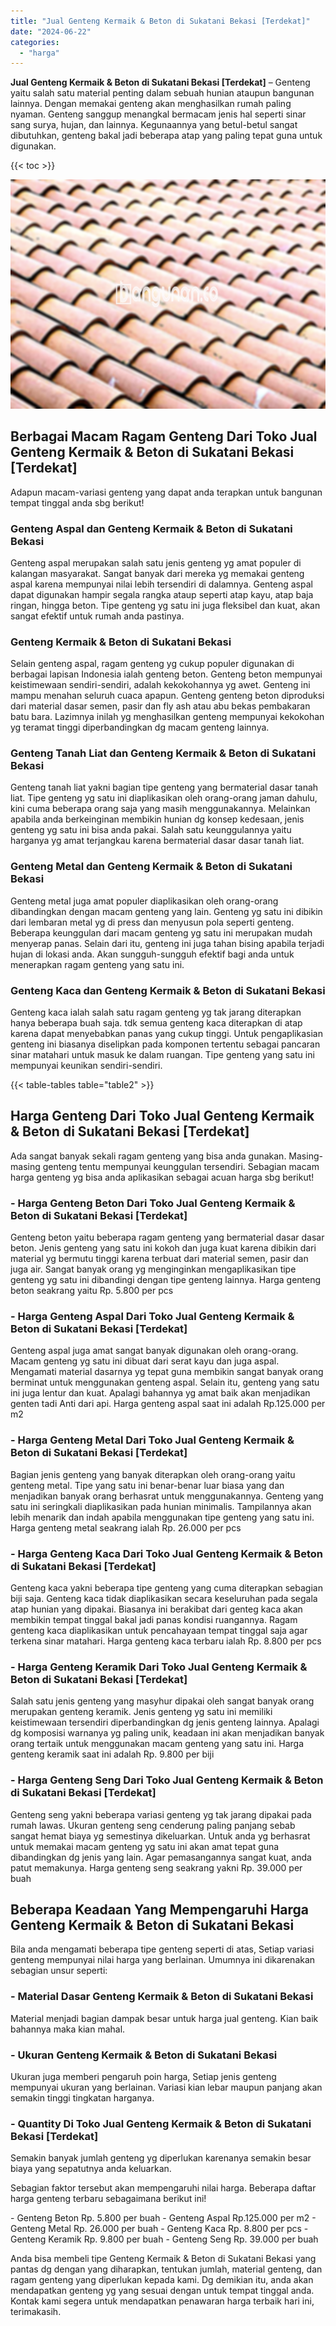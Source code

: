 ```yaml
---
title: "Jual Genteng Kermaik & Beton di Sukatani Bekasi [Terdekat]"
date: "2024-06-22"
categories: 
  - "harga"
---
```


**Jual Genteng Kermaik & Beton di Sukatani Bekasi \[Terdekat\]** – Genteng yaitu salah satu material penting dalam sebuah hunian ataupun bangunan lainnya. Dengan memakai genteng akan menghasilkan rumah paling nyaman. Genteng sanggup menangkal bermacam jenis hal seperti sinar sang surya, hujan, dan lainnya. Kegunaannya yang betul-betul sangat dibutuhkan, genteng bakal jadi beberapa atap yang paling tepat guna untuk digunakan.

{{< toc >}}

![Jual Genteng Kermaik & Beton di Sukatani Bekasi [Terdekat]](/images/genteng-minimalis-murah31.png)

## Berbagai Macam Ragam Genteng Dari Toko Jual Genteng Kermaik & Beton di Sukatani Bekasi \[Terdekat\]

Adapun macam-variasi genteng yang dapat anda terapkan untuk bangunan tempat tinggal anda sbg berikut!

### Genteng Aspal dan Genteng Kermaik & Beton di Sukatani Bekasi

Genteng aspal merupakan salah satu jenis genteng yg amat populer di kalangan masyarakat. Sangat banyak dari mereka yg memakai genteng aspal karena mempunyai nilai lebih tersendiri di dalamnya. Genteng aspal dapat digunakan hampir segala rangka ataup seperti atap kayu, atap baja ringan, hingga beton. Tipe genteng yg satu ini juga fleksibel dan kuat, akan sangat efektif untuk rumah anda pastinya.

### Genteng Kermaik & Beton di Sukatani Bekasi

Selain genteng aspal, ragam genteng yg cukup populer digunakan di berbagai lapisan Indonesia ialah genteng beton. Genteng beton mempunyai keistimewaan sendiri-sendiri, adalah kekokohannya yg awet. Genteng ini mampu menahan seluruh cuaca apapun. Genteng genteng beton diproduksi dari material dasar semen, pasir dan fly ash atau abu bekas pembakaran batu bara. Lazimnya inilah yg menghasilkan genteng mempunyai kekokohan yg teramat tinggi diperbandingkan dg macam genteng lainnya.

### Genteng Tanah Liat dan Genteng Kermaik & Beton di Sukatani Bekasi

Genteng tanah liat yakni bagian tipe genteng yang bermaterial dasar tanah liat. Tipe genteng yg satu ini diaplikasikan oleh orang-orang jaman dahulu, kini cuma beberapa orang saja yang masih menggunakannya. Melainkan apabila anda berkeinginan membikin hunian dg konsep kedesaan, jenis genteng yg satu ini bisa anda pakai. Salah satu keunggulannya yaitu harganya yg amat terjangkau karena bermaterial dasar dasar tanah liat.

### Genteng Metal dan Genteng Kermaik & Beton di Sukatani Bekasi

Genteng metal juga amat populer diaplikasikan oleh orang-orang dibandingkan dengan macam genteng yang lain. Genteng yg satu ini dibikin dari lembaran metal yg di press dan menyusun pola seperti genteng. Beberapa keunggulan dari macam genteng yg satu ini merupakan mudah menyerap panas. Selain dari itu, genteng ini juga tahan bising apabila terjadi hujan di lokasi anda. Akan sungguh-sungguh efektif bagi anda untuk menerapkan ragam genteng yang satu ini.

### Genteng Kaca dan Genteng Kermaik & Beton di Sukatani Bekasi

Genteng kaca ialah salah satu ragam genteng yg tak jarang diterapkan hanya beberapa buah saja. tdk semua genteng kaca diterapkan di atap karena dapat menyebabkan panas yang cukup tinggi. Untuk pengaplikasian genteng ini biasanya diselipkan pada komponen tertentu sebagai pancaran sinar matahari untuk masuk ke dalam ruangan. Tipe genteng yang satu ini mempunyai keunikan sendiri-sendiri.

{{< table-tables table="table2" >}}

## Harga Genteng Dari Toko Jual Genteng Kermaik & Beton di Sukatani Bekasi \[Terdekat\]

Ada sangat banyak sekali ragam genteng yang bisa anda gunakan. Masing-masing genteng tentu mempunyai keunggulan tersendiri. Sebagian macam harga genteng yg bisa anda aplikasikan sebagai acuan harga sbg berikut!

### \- Harga Genteng Beton Dari Toko Jual Genteng Kermaik & Beton di Sukatani Bekasi \[Terdekat\]

Genteng beton yaitu beberapa ragam genteng yang bermaterial dasar dasar beton. Jenis genteng yang satu ini kokoh dan juga kuat karena dibikin dari material yg bermutu tinggi karena terbuat dari material semen, pasir dan juga air. Sangat banyak orang yg menginginkan mengaplikasikan tipe genteng yg satu ini dibandingi dengan tipe genteng lainnya. Harga genteng beton seakrang yaitu Rp. 5.800 per pcs

### \- Harga Genteng Aspal Dari Toko Jual Genteng Kermaik & Beton di Sukatani Bekasi \[Terdekat\]

Genteng aspal juga amat sangat banyak digunakan oleh orang-orang. Macam genteng yg satu ini dibuat dari serat kayu dan juga aspal. Mengamati material dasarnya yg tepat guna membikin sangat banyak orang berminat untuk menggunakan genteng aspal. Selain itu, genteng yang satu ini juga lentur dan kuat. Apalagi bahannya yg amat baik akan menjadikan genten tadi Anti dari api. Harga genteng aspal saat ini adalah Rp.125.000 per m2

### \- Harga Genteng Metal Dari Toko Jual Genteng Kermaik & Beton di Sukatani Bekasi \[Terdekat\]

Bagian jenis genteng yang banyak diterapkan oleh orang-orang yaitu genteng metal. Tipe yang satu ini benar-benar luar biasa yang dan menjadikan banyak orang berhasrat untuk menggunakannya. Genteng yang satu ini seringkali diaplikasikan pada hunian minimalis. Tampilannya akan lebih menarik dan indah apabila menggunakan tipe genteng yang satu ini. Harga genteng metal seakrang ialah Rp. 26.000 per pcs

### \- Harga Genteng Kaca Dari Toko Jual Genteng Kermaik & Beton di Sukatani Bekasi \[Terdekat\]

Genteng kaca yakni beberapa tipe genteng yang cuma diterapkan sebagian biji saja. Genteng kaca tidak diaplikasikan secara keseluruhan pada segala atap hunian yang dipakai. Biasanya ini berakibat dari genteg kaca akan membikin tempat tinggal bakal jadi panas kondisi ruangannya. Ragam genteng kaca diaplikasikan untuk pencahayaan tempat tinggal saja agar terkena sinar matahari. Harga genteng kaca terbaru ialah Rp. 8.800 per pcs

### \- Harga Genteng Keramik Dari Toko Jual Genteng Kermaik & Beton di Sukatani Bekasi \[Terdekat\]

Salah satu jenis genteng yang masyhur dipakai oleh sangat banyak orang merupakan genteng keramik. Jenis genteng yg satu ini memiliki keistimewaan tersendiri diperbandingkan dg jenis genteng lainnya. Apalagi dg komposisi warnanya yg paling unik, keadaan ini akan menjadikan banyak orang tertaik untuk menggunakan macam genteng yang satu ini. Harga genteng keramik saat ini adalah Rp. 9.800 per biji

### \- Harga Genteng Seng Dari Toko Jual Genteng Kermaik & Beton di Sukatani Bekasi \[Terdekat\]

Genteng seng yakni beberapa variasi genteng yg tak jarang dipakai pada rumah lawas. Ukuran genteng seng cenderung paling panjang sebab sangat hemat biaya yg semestinya dikeluarkan. Untuk anda yg berhasrat untuk memakai macam genteng yg satu ini akan amat tepat guna dibandingkan dg jenis yang lain. Agar pemasangannya sangat kuat, anda patut memakunya. Harga genteng seng seakrang yakni Rp. 39.000 per buah

## Beberapa Keadaan Yang Mempengaruhi Harga Genteng Kermaik & Beton di Sukatani Bekasi

Bila anda mengamati beberapa tipe genteng seperti di atas, Setiap variasi genteng mempunyai nilai harga yang berlainan. Umumnya ini dikarenakan sebagian unsur seperti:

### \- Material Dasar Genteng Kermaik & Beton di Sukatani Bekasi

Material menjadi bagian dampak besar untuk harga jual genteng. Kian baik bahannya maka kian mahal.

### \- Ukuran Genteng Kermaik & Beton di Sukatani Bekasi

Ukuran juga memberi pengaruh poin harga, Setiap jenis genteng mempunyai ukuran yang berlainan. Variasi kian lebar maupun panjang akan semakin tinggi tingkatan harganya.

### \- Quantity Di Toko Jual Genteng Kermaik & Beton di Sukatani Bekasi \[Terdekat\]

Semakin banyak jumlah genteng yg diperlukan karenanya semakin besar biaya yang sepatutnya anda keluarkan.

Sebagian faktor tersebut akan mempengaruhi nilai harga. Beberapa daftar harga genteng terbaru sebagaimana berikut ini!

\- Genteng Beton Rp. 5.800 per buah - Genteng Aspal Rp.125.000 per m2 - Genteng Metal Rp. 26.000 per buah - Genteng Kaca Rp. 8.800 per pcs - Genteng Keramik Rp. 9.800 per buah - Genteng Seng Rp. 39.000 per buah

Anda bisa membeli tipe Genteng Kermaik & Beton di Sukatani Bekasi yang pantas dg dengan yang diharapkan, tentukan jumlah, material genteng, dan ragam genteng yang diperlukan kepada kami. Dg demikian itu, anda akan mendapatkan genteng yg yang sesuai dengan untuk tempat tinggal anda. Kontak kami segera untuk mendapatkan penawaran harga terbaik hari ini, terimakasih.
